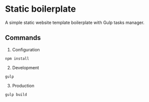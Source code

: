 # Static boilerplate

A simple static website template boilerplate with Gulp tasks manager.

## Commands

1. Configuration

```console
npm install
```

2. Development

```console
gulp
```

3. Production

```console
gulp build
```
